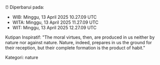 ⏰ Diperbarui pada:
- WIB: Minggu, 13 April 2025 10.27.09 UTC
- WITA: Minggu, 13 April 2025 11.27.09 UTC
- WIT: Minggu, 13 April 2025 12.27.09 UTC

Kutipan Inspiratif:
"The moral virtues, then, are produced in us neither by nature nor against nature. Nature, indeed, prepares in us the ground for their reception, but their complete formation is the product of habit."


Kategori: nature

